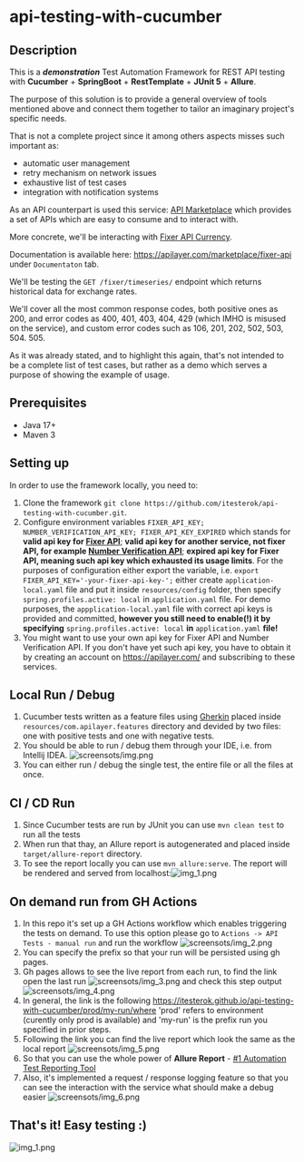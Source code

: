 # api-testing-with-cucumber

## Description

This is a ***demonstration*** Test Automation Framework for REST API testing with **Cucumber** + **SpringBoot** +
**RestTemplate** + **JUnit 5** + **Allure**.

The purpose of this solution is to provide a general overview of tools mentioned above and connect them together to
tailor an imaginary project's specific needs.

That is not a complete project since it among others aspects misses such important as:

* automatic user management
* retry mechanism on network issues
* exhaustive list of test cases
* integration with notification systems

As an API counterpart is used this service: [API Marketplace](https://apilayer.com/) which provides a set of APIs which
are easy to consume and to interact with.

More concrete, we'll be interacting with [Fixer API Currency](https://apilayer.com/marketplace/fixer-api).

Documentation is available here: https://apilayer.com/marketplace/fixer-api under ```Documentaton``` tab.

We'll be testing the ```GET /fixer/timeseries/``` endpoint which returns historical data for exchange rates.

We'll cover all the most common response codes, both positive ones as 200, and error codes as 400, 401, 403, 404,
429 (which IMHO is misused on the service), and custom error codes such as 106, 201, 202, 502, 503, 504. 505.

As it was already stated, and to highlight this again, that's not intended to be a complete list of test cases, but
rather as a demo which serves a purpose of showing the example of usage.

## Prerequisites

- Java 17+
- Maven 3

## Setting up

In order to use the framework locally, you need to:

1. Clone the framework ```git clone https://github.com/itesterok/api-testing-with-cucumber.git```.
2. Configure environment variables ```FIXER_API_KEY; NUMBER_VERIFICATION_API_KEY; FIXER_API_KEY_EXPIRED``` which stands
   for **valid api key for [Fixer
   API](https://apilayer.com/marketplace/fixer-api?utm_source=apilayermarketplace&utm_medium=featured)**; **valid api
   key
   for another service, not fixer API, for
   example [Number Verification API](https://apilayer.com/marketplace/number_verification-api)**; **expired api key for
   Fixer API, meaning such api key which exhausted its usage limits**. For the purposes of configuration either export
   the variable, i.e. ```export FIXER_API_KEY='-your-fixer-api-key-';``` either create ```application-local.yaml``` file
   and put it inside ```resources/config``` folder, then specify ```spring.profiles.active: local```
   in ```application.yaml``` file. For demo purposes, the ```appplication-local.yaml``` file with correct api keys is
   provided and committed, **however you still need to enable(!) it by specifying** ```spring.profiles.active: local```
   **in** ```application.yaml``` **file!**
3. You might want to use your own api key for Fixer API and Number Verification API. If you don't have yet such api
   key, you have to obtain it by creating an account on https://apilayer.com/ and subscribing to these services.

## Local Run / Debug

1. Cucumber tests written as a feature files using [Gherkin](https://cucumber.io/docs/gherkin/reference/) placed
   inside ```resources/com.apilayer.features``` directory and devided by two files: one with positive tests and one with
   negative tests.
2. You should be able to run / debug them through your IDE, i.e. from Intellij
   IDEA. ![screensots/img.png](screenshots/img.png)
3. You can either run / debug the single test, the entire file or all the files at once.

## CI / CD Run

1. Since Cucumber tests are run by JUnit you can use ```mvn clean test``` to run all the tests
2. When run that thay, an Allure report is autogenerated and placed inside ```target/allure-report``` directory.
3. To see the report locally you can use ```mvn allure:serve```. The report will be rendered and served from
   localhost:![img_1.png](screenshots/img_1.png)

## On demand run from GH Actions

1. In this repo it's set up a GH Actions workflow which enables triggering the tests on demand. To use this option
   please go to ```Actions -> API Tests - manual run``` and run the workflow ![screensots/img_2.png](screenshots/img_2.png)
2. You can specify the prefix so that your run will be persisted using gh pages.
3. Gh pages allows to see the live report from each run, to find the link open the last
   run ![screensots/img_3.png](screenshots/img_3.png) and
   check this step output ![screensots/img_4.png](screenshots/img_4.png)
4. In general, the link is the following https://itesterok.github.io/api-testing-with-cucumber/prod/my-run/where 'prod'
   refers to environment (curently only prod is available) and 'my-run' is the prefix run you specified in prior steps.
5. Following the link you can find the live report which look the same as the local
   report ![screensots/img_5.png](screenshots/img_5.png)
6. So that you can use the whole power of **Allure Report** - [#1 Automation Test Reporting Tool](https://allurereport.org/)
7. Also, it's implemented a request / response logging feature so that you can see the interaction with the service what
   should make a debug easier ![screensots/img_6.png](screenshots/img_6.png)

## That's it! Easy testing :) 
![img_1.png](screenshots/img_11.png)